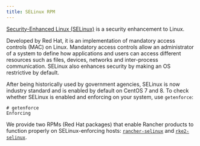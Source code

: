 ```yaml
---
title: SELinux RPM
---
```


<head>
  <link rel="canonical" href="https://ranchermanager.docs.rancher.com/reference-guides/rancher-security/selinux-rpm"/>
</head>

[Security-Enhanced Linux (SELinux)](https://en.wikipedia.org/wiki/Security-Enhanced_Linux) is a security enhancement to Linux.

Developed by Red Hat, it is an implementation of mandatory access controls (MAC) on Linux. Mandatory access controls allow an administrator of a system to define how applications and users can access different resources such as files, devices, networks and inter-process communication. SELinux also enhances security by making an OS restrictive by default.

After being historically used by government agencies, SELinux is now industry standard and is enabled by default on CentOS 7 and 8. To check whether SELinux is enabled and enforcing on your system, use `getenforce`:

```
# getenforce
Enforcing
```

We provide two RPMs (Red Hat packages) that enable Rancher products to function properly on SELinux-enforcing hosts: [`rancher-selinux`](about-rancher-selinux.md) and [`rke2-selinux`](about-rke2-selinux.md).